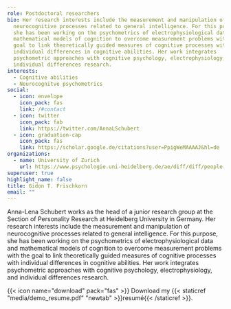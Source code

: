 ```yaml
---
role: Postdoctoral researchers
bio: Her research interests include the measurement and manipulation of
  neurocognitive processes related to general intelligence. For this purpose,
  she has been working on the psychometrics of electrophysiological data and
  mathematical models of cognition to overcome measurement problems with the
  goal to link theoretically guided measures of cognitive processes with
  individual differences in cognitive abilities. Her work integrates
  psychometric approaches with cognitive psychology, electrophysiology, and
  individual differences research.
interests:
  - Cognitive abilities
  - Neurocognitve psychometrics
social:
  - icon: envelope
    icon_pack: fas
    link: /#contact
  - icon: twitter
    icon_pack: fab
    link: https://twitter.com/AnnaLSchubert
  - icon: graduation-cap
    icon_pack: fas
    link: https://scholar.google.de/citations?user=PpigWeMAAAAJ&hl=de
organizations:
  - name: University of Zurich
    url: https://www.psychologie.uni-heidelberg.de/ae/diff/diff/people-schubert.html
superuser: true
highlight_name: false
title: Gidon T. Frischkorn
email: ""
---
```


Anna-Lena Schubert works as the head of a junior research group at the Section of Personality Research at Heidelberg University in Germany. Her research interests include the measurement and manipulation of neurocognitive processes related to general intelligence. For this purpose, she has been working on the psychometrics of electrophysiological data and mathematical models of cognition to overcome measurement problems with the goal to link theoretically guided measures of cognitive processes with individual differences in cognitive abilities. Her work integrates psychometric approaches with cognitive psychology, electrophysiology, and individual differences research.

{{< icon name="download" pack="fas" >}} Download my {{< staticref "media/demo_resume.pdf" "newtab" >}}resumé{{< /staticref >}}.
